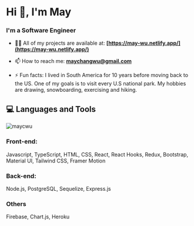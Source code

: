 
<h1>Hi 👋, I'm May</h1>
<h3>I'm a Software Engineer</h3>

- 👨‍💻 All of my projects are available at: **[https://may-wu.netlify.app/](https://may-wu.netlify.app/)**

- 📫 How to reach me: **maychangwu@gmail.com**

- ⚡ Fun facts: I lived in South America for 10 years before moving back to the US. One of my goals is to visit every U.S national park. My hobbies are drawing, snowboarding, exercising and hiking. 

## 💻 Languages and Tools
<img align="center" src="https://github-readme-stats.vercel.app/api/top-langs?username=maycwu&show_icons=true&locale=en&layout=compact" alt="maycwu" />

### Front-end:

Javascript, TypeScript, HTML, CSS, React, React Hooks, Redux, Bootstrap, Material UI, Tailwind CSS, Framer Motion

### Back-end:

Node.js, PostgreSQL, Sequelize, Express.js

### Others
Firebase, Chart.js, Heroku

